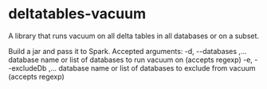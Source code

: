 # deltatables-vacuum
A library that runs vacuum on all delta tables in all databases or on a subset. 

Build a jar and pass it to Spark. Accepted arguments:
-d, --databases <db1>,<db2>...        database name or list of databases to run vacuum on (accepts regexp)
-e, --excludeDb <db1>,<db2>...        database name or list of databases to exclude from vacuum (accepts regexp)
